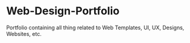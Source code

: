 # Web-Design-Portfolio
Portfolio containing all thing related to Web Templates, UI, UX, Designs, Websites, etc.
